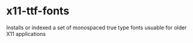 # x11-ttf-fonts
Installs or indexed a set of monospaced true type fonts usuable for older X11 applications
